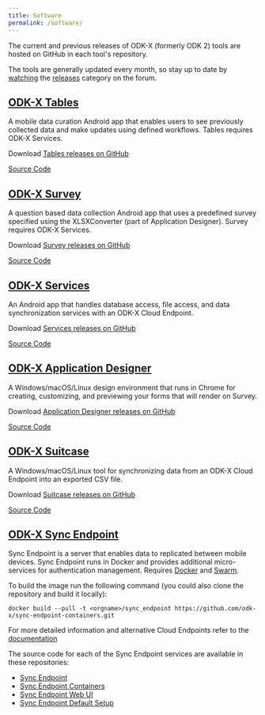 ```yaml
---
title: Software
permalink: /software/
---
```


The current and previous releases of ODK-X (formerly ODK 2) tools are hosted on GitHub in each tool's repository.

The tools are generally updated every month, so stay up to date by [watching](https://forum.odk-x.org/t/9066) the [releases](https://forum.odk-x.org/c/releases) category on the forum.

## [ODK-X Tables](#odk-x-tables)
A mobile data curation Android app that enables users to see previously collected data and make updates using defined workflows. Tables requires ODK-X Services.

Download [Tables releases on GitHub](https://github.com/odk-x/tables/releases)

[Source Code](https://github.com/odk-x/tables)

## [ODK-X Survey](#odk-x-survey)
A question based data collection Android app that uses a predefined survey specified using the XLSXConverter (part of Application Designer). Survey requires ODK-X Services.

Download [Survey releases on GitHub](https://github.com/odk-x/survey/releases)

[Source Code](https://github.com/odk-x/survey)

## [ODK-X Services](#odk-x-services)
An Android app that handles database access, file access, and data synchronization services with an ODK-X Cloud Endpoint.

Download [Services releases on GitHub](https://github.com/odk-x/services/releases)

[Source Code](https://github.com/odk-x/services)

## [ODK-X Application Designer](#odk-x-application-designer)
A Windows/macOS/Linux design environment that runs in Chrome for creating, customizing, and previewing your forms that will render on Survey. 

Download [Application Designer releases on GitHub](https://github.com/odk-x/app-designer/releases)

[Source Code](https://github.com/odk-x/app-designer)

## [ODK-X Suitcase](#odk-x-suitcase)
A Windows/macOS/Linux tool for synchronizing data from an ODK-X Cloud Endpoint into an exported CSV file.

Download [Suitcase releases on GitHub](https://github.com/odk-x/suitcase/releases)

[Source Code](https://github.com/odk-x/suitcase)

## [ODK-X Sync Endpoint](#odk-x-sync-endpoint)
Sync Endpoint is a server that enables data to replicated between mobile devices. Sync Endpoint runs in Docker and provides additional micro-services for authentication management. Requires [Docker](https://docs.docker.com/install/) and [Swarm](https://docs.docker.com/engine/swarm/swarm-tutorial/create-swarm/).

To build the image run the following command (you could also clone the repository and build it locally): 
```
docker build --pull -t <orgname>/sync_endpoint https://github.com/odk-x/sync-endpoint-containers.git
```

For more detailed information and alternative Cloud Endpoints refer to the [documentation](https://docs.odk-x.org/odk-x/cloud-endpoints-intro/) 

The source code for each of the Sync Endpoint services are available in these repositories:

- [Sync Endpoint](https://github.com/odk-x/sync-endpoint)
- [Sync Endpoint Containers](https://github.com/odk-x/sync-endpoint-containers)
- [Sync Endpoint Web UI](https://github.com/odk-x/sync-endpoint-web-ui)
- [Sync Endpoint Default Setup](https://github.com/odk-x/sync-endpoint-default-setup)
